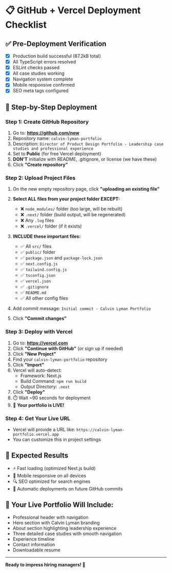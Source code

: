 # 📋 GitHub + Vercel Deployment Checklist

## ✅ Pre-Deployment Verification
- [x] Production build successful (87.2kB total)
- [x] All TypeScript errors resolved
- [x] ESLint checks passed
- [x] All case studies working
- [x] Navigation system complete
- [x] Mobile responsive confirmed
- [x] SEO meta tags configured

## 🔄 Step-by-Step Deployment

### Step 1: Create GitHub Repository
1. Go to: **https://github.com/new**
2. Repository name: `calvin-lyman-portfolio`
3. Description: `Director of Product Design Portfolio - Leadership case studies and professional experience`
4. Set to **Public** (for free Vercel deployment)
5. **DON'T** initialize with README, .gitignore, or license (we have these)
6. Click **"Create repository"**

### Step 2: Upload Project Files
1. On the new empty repository page, click **"uploading an existing file"**
2. **Select ALL files from your project folder EXCEPT:**
   - ❌ `node_modules/` folder (too large, will be rebuilt)
   - ❌ `.next/` folder (build output, will be regenerated)
   - ❌ Any `.log` files
   - ❌ `.vercel/` folder (if it exists)

3. **INCLUDE these important files:**
   - ✅ All `src/` files
   - ✅ `public/` folder
   - ✅ `package.json` and `package-lock.json`
   - ✅ `next.config.js`
   - ✅ `tailwind.config.js`
   - ✅ `tsconfig.json`
   - ✅ `vercel.json`
   - ✅ `.gitignore`
   - ✅ `README.md`
   - ✅ All other config files

4. Add commit message: `Initial commit - Calvin Lyman Portfolio`
5. Click **"Commit changes"**

### Step 3: Deploy with Vercel
1. Go to: **https://vercel.com**
2. Click **"Continue with GitHub"** (or sign up if needed)
3. Click **"New Project"**
4. Find your `calvin-lyman-portfolio` repository
5. Click **"Import"**
6. Vercel will auto-detect:
   - Framework: Next.js
   - Build Command: `npm run build`
   - Output Directory: `.next`
7. Click **"Deploy"**
8. ⏱️ Wait ~90 seconds for deployment
9. 🎉 **Your portfolio is LIVE!**

### Step 4: Get Your Live URL
- Vercel will provide a URL like: `https://calvin-lyman-portfolio.vercel.app`
- You can customize this in project settings

## 🎯 Expected Results
- ⚡ Fast loading (optimized Next.js build)
- 📱 Mobile responsive on all devices
- 🔍 SEO optimized for search engines
- 🚀 Automatic deployments on future GitHub commits

## 🎨 Your Live Portfolio Will Include:
- Professional header with navigation
- Hero section with Calvin Lyman branding
- About section highlighting leadership experience
- Three detailed case studies with smooth navigation
- Experience timeline
- Contact information
- Downloadable resume

---

**Ready to impress hiring managers! 🎯**